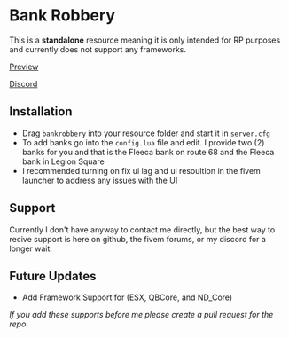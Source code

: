 # Bank Robbery
This is a **standalone** resource meaning it is only intended for RP purposes and currently does not support any frameworks.

[Preview](https://www.youtube.com/watch?v=5wvQUHozeH0)

[Discord](https://discord.gg/YAeUB5cYbK)

## Installation
- Drag `bankrobbery` into your resource folder and start it in `server.cfg`
- To add banks go into the `config.lua` file and edit. I  provide two (2) banks for you and that is the Fleeca bank on route 68 and the Fleeca bank in Legion Square
- I recommended turning on fix ui lag and ui resoultion in the fivem launcher to address any issues with the UI 

## Support
Currently I don't have anyway to contact me directly, but the best way to recive support is here on github, the fivem forums, or my discord for a longer wait.

## Future Updates 
- Add Framework Support for (ESX, QBCore, and ND_Core)
  
*If you add these supports before me please create a pull request for the repo*
